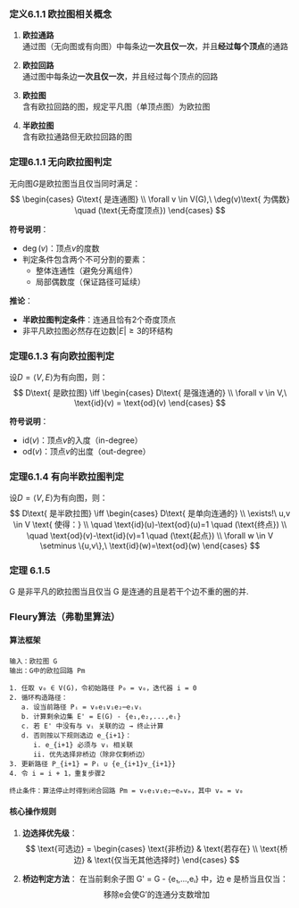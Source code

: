 ### 定义6.1.1 欧拉图相关概念
1. ​**​欧拉通路​**​  
   通过图（无向图或有向图）中每条边​**​一次且仅一次​**​，并且**经过每个顶点**的通路

2. ​**​欧拉回路​**​  
   通过图中每条边​**​一次且仅一次​**​，并且经过每个顶点的回路

3. ​**​欧拉图​**​  
   含有欧拉回路的图，规定平凡图（单顶点图）为欧拉图

4. ​**​半欧拉图​**​  
   含有欧拉通路但无欧拉回路的图

### 定理6.1.1 无向欧拉图判定
无向图$G$是欧拉图当且仅当同时满足：  
$$ 
\begin{cases}
G\text{ 是连通图} \\
\forall v \in V(G),\ \deg(v)\text{ 为偶数} \quad (\text{无奇度顶点})
\end{cases}
$$

​**​符号说明​**​：
- $\deg(v)$：顶点$v$的度数
- 判定条件包含两个不可分割的要素：  
  - 整体连通性（避免分离组件）
  - 局部偶数度（保证路径可延续）

​**​推论​**​：
- **半欧拉图判定条件**：连通且恰有2个奇度顶点
- 非平凡欧拉图必然存在边数$|E| \geq 3$的环结构

### 定理6.1.3 有向欧拉图判定
设$D=\langle V,E \rangle$为有向图，则：
$$
D\text{ 是欧拉图} \iff 
\begin{cases}
D\text{ 是强连通的} \\
\forall v \in V,\ \text{id}(v) = \text{od}(v)
\end{cases}
$$

​**​符号说明​**​：
- $\text{id}(v)$：顶点$v$的入度（in-degree）
- $\text{od}(v)$：顶点$v$的出度（out-degree）

### 定理6.1.4 有向半欧拉图判定
设$D=\langle V,E \rangle$为有向图，则：
$$
D\text{ 是半欧拉图} \iff 
\begin{cases}
D\text{ 是单向连通的} \\
\exists!\ u,v \in V \text{ 使得：} \\
\quad \text{id}(u)-\text{od}(u)=1 \quad (\text{终点}) \\
\quad \text{od}(v)-\text{id}(v)=1 \quad (\text{起点}) \\
\forall w \in V \setminus \{u,v\},\ \text{id}(w)=\text{od}(w)
\end{cases}
$$


### 定理 6.1.5 
G 是非平凡的欧拉图当且仅当 G 是连通的且是若干个边不重的圈的并.

### Fleury算法（弗勒里算法）

#### 算法框架
```pseudocode
输入：欧拉图 G
输出：G中的欧拉回路 Pm

1. 任取 v₀ ∈ V(G)，令初始路径 P₀ = v₀，迭代器 i = 0
2. 循环构造路径：
   a. 设当前路径 Pᵢ = v₀e₁v₁e₂⋯eᵢvᵢ
   b. 计算剩余边集 E' = E(G) - {e₁,e₂,...,eᵢ}
   c. 若 E' 中没有与 vᵢ 关联的边 → 终止计算
   d. 否则按以下规则选边 e_{i+1}：
      i. e_{i+1} 必须与 vᵢ 相关联
      ii. 优先选择非桥边（除非仅剩桥边）
3. 更新路径 P_{i+1} = Pᵢ ∪ {e_{i+1}v_{i+1}} 
4. 令 i = i + 1，重复步骤2

终止条件：算法停止时得到闭合回路 Pm = v₀e₁v₁e₂⋯eₘvₘ，其中 vₘ = v₀
```

#### 核心操作规则
1. **边选择优先级**：
   $$ \text{可选边} = 
   \begin{cases} 
   \text{非桥边} & \text{若存在} \\
   \text{桥边} & \text{仅当无其他选择时}
   \end{cases} $$

2. **桥边判定方法**：
   在当前剩余子图 G' = G - {e₁,...,eᵢ} 中，边 e 是桥当且仅当：
   $$ \text{移除e会使G'的连通分支数增加} $$

